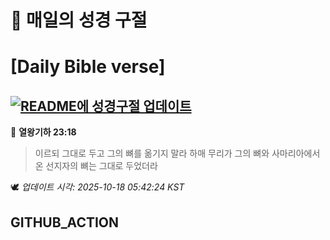 # 🙏 매일의 성경 구절
# [Daily Bible verse]
## [![README에 성경구절 업데이트](https://github.com/DONGSUKA/first_test/actions/workflows/update-readme-bible.yml/badge.svg)](https://github.com/DONGSUKA/first_test/actions/workflows/update-readme-bible.yml)
<!-- START_BIBLE_VERSE -->
📖 **열왕기하 23:18**
> 이르되 그대로 두고 그의 뼈를 옮기지 말라 하매 무리가 그의 뼈와 사마리아에서 온 선지자의 뼈는 그대로 두었더라

🕊️ _업데이트 시각: 2025-10-18 05:42:24 KST_
  <!-- END_BIBLE_VERSE -->
## GITHUB_ACTION
